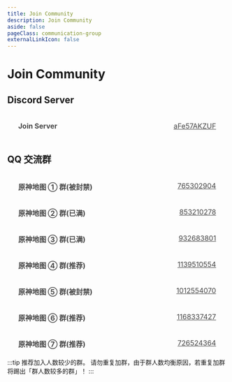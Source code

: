 ```yaml
---
title: Join Community
description: Join Community
aside: false
pageClass: communication-group
externalLinkIcon: false
---
```


# Join Community

## Discord Server

1. [**Join Server** aFe57AKZUF](https://discord.gg/aFe57AKZUF 'Invite Link')

## QQ 交流群

1. [**原神地图 ① 群(被封禁)** 765302904](# '点击一键加入原神地图交流①群')
2. [**原神地图 ② 群(已满)** 853210278](https://qm.qq.com/cgi-bin/qm/qr?k=XXQPSSokSPuv8xKcM-52HT7ufLsE4leo&jump_from=webapi '点击一键加入原神地图②群')
3. [**原神地图 ③ 群(已满)** 932683801](https://qm.qq.com/cgi-bin/qm/qr?k=YgBbiFrBbXBH4eFzn_QEBA4jDGBgO4s8&jump_from=webapi '点击一键加入原神地图③群')
4. [**原神地图 ④ 群(推荐)** 1139510554](https://qm.qq.com/cgi-bin/qm/qr?k=oHCv-c0sRdA3mtPtQY1q6Tr3oNAJErn2&jump_from=webapi '点击一键加入原神地图④群')
5. [**原神地图 ⑤ 群(被封禁)** 1012554070](# '点击一键加入原神地图⑤群')
6. [**原神地图 ⑥ 群(推荐)** 1168337427](https://qm.qq.com/cgi-bin/qm/qr?k=-9GO5ByOM-6gpS9UmQhd2Tu_W8KACHln&jump_from=webapi '点击一键加入原神地图⑥群')
7. [**原神地图 ⑦ 群(推荐)** 726524364](https://qm.qq.com/cgi-bin/qm/qr?k=sDQXH18A-nbJT7y6PRM1GYM80qsvtWp7&jump_from=webapi '点击一键加入原神地图⑦群')
8. [**原神地图 ⑧ 群** 1012554070](https://qm.qq.com/cgi-bin/qm/qr?k=V-VnkK33Yx-PZmBXIFPS_frnIKCDghcq&jump_from=webapi '点击一键加入原神地图⑧群')
9. [**原神地图 ⑨ 群** 902221505](https://qm.qq.com/cgi-bin/qm/qr?k=uwMrGyjdb8BXBe3g0PjFkjv_W0Y6VmSA&jump_from=webapi '点击一键加入原神地图⑨群')
10. [**原神地图 10 群(推荐)** 781455797](https://qm.qq.com/cgi-bin/qm/qr?k=m79I_BhZswOY5DmpBN0gpqoRFhgNRehf&jump_from=webapi '点击一键加入原神地图10群')
11. [**原神地图 11 群(推荐)** 675165437](https://qm.qq.com/cgi-bin/qm/qr?k=vtEdBtKfhnwHpPVr1wTtiS6b_axepPmW&jump_from=webapi '点击一键加入原神地图11群')
12. [**原神地图 12 群(推荐)** 657416377](https://qm.qq.com/cgi-bin/qm/qr?k=ywsBJa1bgrLxgRWn7EfS6Kjve_74UaY5&jump_from=webapi '点击一键加入原神地图12群')
13. [**原神地图 13 群(推荐)** 670338986](https://qm.qq.com/cgi-bin/qm/qr?k=SSV94vBcOvHNfZl0joiHXz0RKEilCAKb&jump_from=webapi '点击一键加入原神地图13群')
14. [**原神地图 14 群(已满)** 468263682](https://qm.qq.com/cgi-bin/qm/qr?k=g-By7txM78GfoPhk29d59Z5KkJV_Gt-z&jump_from=webapi '点击一键加入原神地图14群')
15. [**原神地图 15 群** 668424173](https://qm.qq.com/cgi-bin/qm/qr?k=qDLY3l2-A_zf2AW73X5S5PHuHcjicVbf&jump_from=webapi '点击一键加入原神地图15群')

:::tip
推荐加入人数较少的群。
请勿重复加群，由于群人数均衡原因，若重复加群将踢出「群人数较多的群」！
:::

<style lang="scss" scoped>
ol::-webkit-scrollbar {
background: transparent;
height: 8px;
width: 8px;
}
ol::-webkit-scrollbar-corner {
width: 0;
}
ol::-webkit-scrollbar-thumb {
background-clip: content-box;
background-color: var(--vp-button-alt-bg);
border: 2px solid transparent;
border-radius: 4px;
}
ol::-webkit-scrollbar-track {
background-color: var(--vp-c-bg);
}

  ol {
    display: inherit;
    padding: 0;
    max-height: 410px;
    display: flex;
    flex-direction: column;
    overflow-y: scroll;
    
    li {
      cursor: pointer;
      display: inline-block;
      margin: 10px 0;
      width: 98%;
      font-size: 16px;
      border: 1px solid var(--vp-c-divider);
      border-radius: 5px;
      transition: all .3s;
      text-align: right;
      a {
        display: inline-block;
        position: relative;
        width: 100%;
        height: 100%;
        opacity: .8;
        padding: 10px 16px;
        box-sizing: border-box;
        transition: all .3s;
        strong {
          position: absolute;
          left: 25px;
        }
        &:hover{
          opacity: 1;
          text-decoration:none !important;
        }
      }
      &:hover{
        transform: translate3d(0, -2px, 0);
        box-shadow: 0 2px 12px 0 rgb(0 0 0 / 10%);
      }
    }
  }

// 被封禁的群
ol:nth-child(5) > li:nth-child(1) > a strong,  ol:nth-child(5) > li:nth-child(5) > a strong {
  text-decoration: line-through !important;
}
</style>
